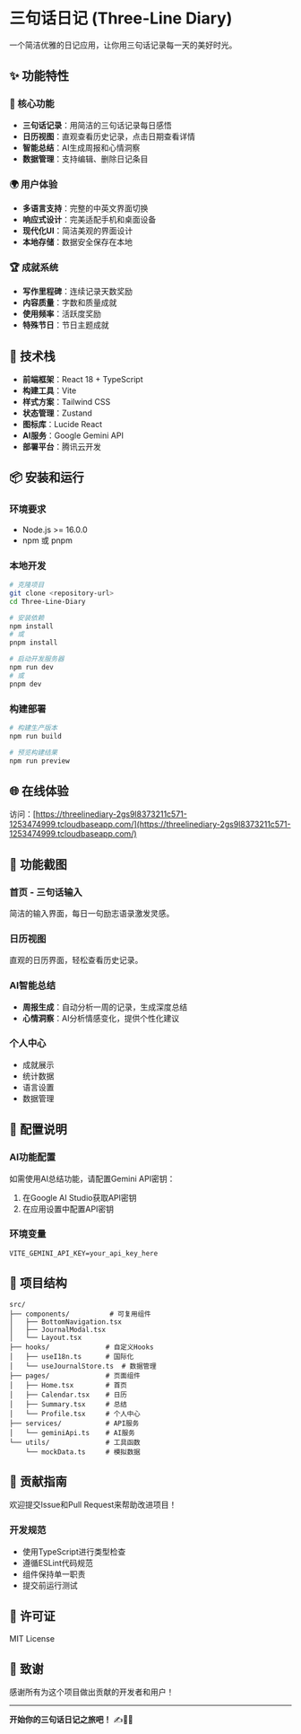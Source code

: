 # 三句话日记 (Three-Line Diary)

一个简洁优雅的日记应用，让你用三句话记录每一天的美好时光。

## ✨ 功能特性

### 📝 核心功能
- **三句话记录**：用简洁的三句话记录每日感悟
- **日历视图**：直观查看历史记录，点击日期查看详情
- **智能总结**：AI生成周报和心情洞察
- **数据管理**：支持编辑、删除日记条目

### 🌍 用户体验
- **多语言支持**：完整的中英文界面切换
- **响应式设计**：完美适配手机和桌面设备
- **现代化UI**：简洁美观的界面设计
- **本地存储**：数据安全保存在本地

### 🏆 成就系统
- **写作里程碑**：连续记录天数奖励
- **内容质量**：字数和质量成就
- **使用频率**：活跃度奖励
- **特殊节日**：节日主题成就

## 🚀 技术栈

- **前端框架**：React 18 + TypeScript
- **构建工具**：Vite
- **样式方案**：Tailwind CSS
- **状态管理**：Zustand
- **图标库**：Lucide React
- **AI服务**：Google Gemini API
- **部署平台**：腾讯云开发

## 📦 安装和运行

### 环境要求
- Node.js >= 16.0.0
- npm 或 pnpm

### 本地开发

```bash
# 克隆项目
git clone <repository-url>
cd Three-Line-Diary

# 安装依赖
npm install
# 或
pnpm install

# 启动开发服务器
npm run dev
# 或
pnpm dev
```

### 构建部署

```bash
# 构建生产版本
npm run build

# 预览构建结果
npm run preview
```

## 🌐 在线体验

访问：[https://threelinediary-2gs9l8373211c571-1253474999.tcloudbaseapp.com/](https://threelinediary-2gs9l8373211c571-1253474999.tcloudbaseapp.com/)

## 📱 功能截图

### 首页 - 三句话输入
简洁的输入界面，每日一句励志语录激发灵感。

### 日历视图
直观的日历界面，轻松查看历史记录。

### AI智能总结
- **周报生成**：自动分析一周的记录，生成深度总结
- **心情洞察**：AI分析情感变化，提供个性化建议

### 个人中心
- 成就展示
- 统计数据
- 语言设置
- 数据管理

## 🔧 配置说明

### AI功能配置
如需使用AI总结功能，请配置Gemini API密钥：

1. 在Google AI Studio获取API密钥
2. 在应用设置中配置API密钥

### 环境变量
```env
VITE_GEMINI_API_KEY=your_api_key_here
```

## 📂 项目结构

```
src/
├── components/          # 可复用组件
│   ├── BottomNavigation.tsx
│   ├── JournalModal.tsx
│   └── Layout.tsx
├── hooks/              # 自定义Hooks
│   ├── useI18n.ts      # 国际化
│   └── useJournalStore.ts  # 数据管理
├── pages/              # 页面组件
│   ├── Home.tsx        # 首页
│   ├── Calendar.tsx    # 日历
│   ├── Summary.tsx     # 总结
│   └── Profile.tsx     # 个人中心
├── services/           # API服务
│   └── geminiApi.ts    # AI服务
└── utils/              # 工具函数
    └── mockData.ts     # 模拟数据
```

## 🤝 贡献指南

欢迎提交Issue和Pull Request来帮助改进项目！

### 开发规范
- 使用TypeScript进行类型检查
- 遵循ESLint代码规范
- 组件保持单一职责
- 提交前运行测试

## 📄 许可证

MIT License

## 🙏 致谢

感谢所有为这个项目做出贡献的开发者和用户！

---

**开始你的三句话日记之旅吧！** ✍️📖✨
